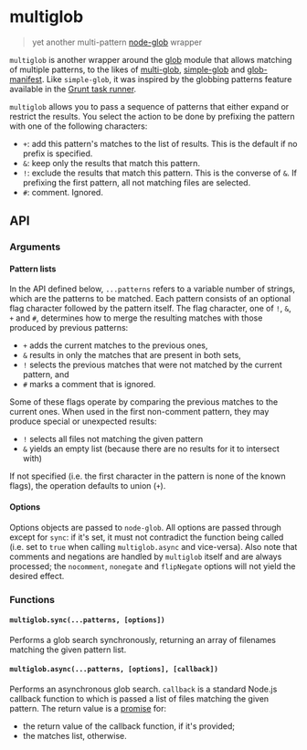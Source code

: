 # multiglob
> yet another multi-pattern [node-glob][] wrapper

`multiglob` is another wrapper around the [glob][node-glob] module that allows matching of multiple patterns, to the likes of [multi-glob][], [simple-glob][] and [glob-manifest][].  Like `simple-glob`, it was inspired by the globbing patterns feature available in the [Grunt task runner][grunt].

`multiglob` allows you to pass a sequence of patterns that either expand or restrict the results.  You select the action to be done by prefixing the pattern with one of the following characters:
- `+`: add this pattern's matches to the list of results.  This is the default if no prefix is specified.
- `&`: keep only the results that match this pattern.
- `!`: exclude the results that match this pattern.  This is the converse of `&`.  If prefixing the first pattern, all not matching files are selected.
- `#`: comment.  Ignored.


## API

### Arguments

#### Pattern lists
In the API defined below, `...patterns` refers to a variable number of strings, which are the patterns to be matched.  Each pattern consists of an optional flag character followed by the pattern itself.  The flag character, one of `!`, `&`, `+` and `#`, determines how to merge the resulting matches with those produced by previous patterns:
- `+` adds the current matches to the previous ones,
- `&` results in only the matches that are present in both sets,
- `!` selects the previous matches that were not matched by the current pattern, and
- `#` marks a comment that is ignored.

Some of these flags operate by comparing the previous matches to the current ones.  When used in the first non-comment pattern, they may produce special or unexpected results:
- `!` selects all files not matching the given pattern
- `&` yields an empty list (because there are no results for it to intersect with)

If not specified (i.e. the first character in the pattern is none of the known flags), the operation defaults to union (`+`).

#### Options
Options objects are passed to `node-glob`.  All options are passed through except for `sync`: if it's set, it must not contradict the function being called (i.e. set to `true` when calling `multiglob.async` and vice-versa).  Also note that comments and negations are handled by `multiglob` itself and are always processed; the `nocomment`, `nonegate` and `flipNegate` options will not yield the desired effect.

### Functions

#### `multiglob.sync(...patterns, [options])`
Performs a glob search synchronously, returning an array of filenames matching the given pattern list.

#### `multiglob.async(...patterns, [options], [callback])`
Performs an asynchronous glob search.  `callback` is a standard Node.js callback function to which is passed a list of files matching the given pattern.  The return value is a [promise][promises-a+] for:
- the return value of the callback function, if it's provided;
- the matches list, otherwise.


[node-glob]:      https://github.com/isaacs/node-glob
[multi-glob]:     https://github.com/busterjs/multi-glob
[simple-glob]:    https://github.com/jedmao/simple-glob
[glob-manifest]:  https://github.com/jpillora/node-glob-manifest
[grunt]:          http://gruntjs.com/
[promises-a+]:    http://promisesaplus.com/

